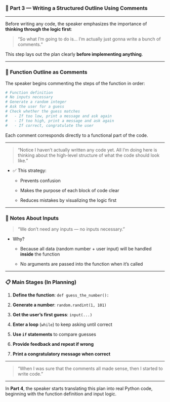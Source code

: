 ### 📘 **Part 3 — Writing a Structured Outline Using Comments**

---

Before writing any code, the speaker emphasizes the importance of **thinking through the logic first**:

> “So what I’m going to do is… I’m actually just gonna write a bunch of comments.”

This step lays out the plan clearly **before implementing anything**.

---

### 🧱 **Function Outline as Comments**

The speaker begins commenting the steps of the function in order:

```python
# Function definition
# No inputs necessary
# Generate a random integer
# Ask the user for a guess
# Check whether the guess matches
#   - If too low, print a message and ask again
#   - If too high, print a message and ask again
#   - If correct, congratulate the user
```

Each comment corresponds directly to a functional part of the code.

---

> “Notice I haven’t actually written any code yet. All I’m doing here is thinking about the high-level structure of what the code should look like.”

- ✅ This strategy:
    
    - Prevents confusion
        
    - Makes the purpose of each block of code clear
        
    - Reduces mistakes by visualizing the logic first
        

---

### 📌 **Notes About Inputs**

> “We don’t need any inputs — no inputs necessary.”

- Why?
    
    - Because all data (random number + user input) will be handled **inside** the function
        
    - No arguments are passed into the function when it’s called
        

---

### 📋 **Main Stages (In Planning)**

1. **Define the function**: `def guess_the_number():`
    
2. **Generate a number**: `random.randint(1, 101)`
    
3. **Get the user’s first guess**: `input(...)`
    
4. **Enter a loop** (`while`) to keep asking until correct
    
5. **Use `if` statements** to compare guesses
    
6. **Provide feedback and repeat if wrong**
    
7. **Print a congratulatory message when correct**
    

---

> “When I was sure that the comments all made sense, then I started to write code.”

---

In **Part 4**, the speaker starts translating this plan into real Python code, beginning with the function definition and input logic.